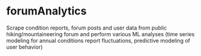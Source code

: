 # forumAnalytics
Scrape condition reports, forum posts and user data from public hiking/mountaineering forum and perform various ML analyses (time series modeling for annual conditions report fluctuations, predictive modeling of user behavior)
